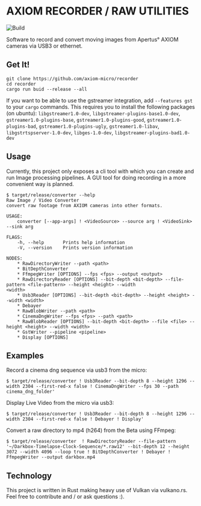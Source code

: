 # AXIOM RECORDER / RAW UTILITIES
![Build](https://github.com/apertus-open-source-cinema/axiom-recorder/workflows/Build/badge.svg)

Software to record and convert moving images from Apertus° AXIOM cameras via USB3 or ethernet.

## Get It!
```shell script
git clone https://github.com/axiom-micro/recorder
cd recorder
cargo run buid --release --all
```

If you want to be able to use the gstreamer integration, add `--features gst`
to your `cargo` commands. This requires you to install the following packages
(on ubuntu): `libgstreamer1.0-dev`, `libgstreamer-plugins-base1.0-dev`, `gstreamer1.0-plugins-base`, `gstreamer1.0-plugins-good`, `gstreamer1.0-plugins-bad`, `gstreamer1.0-plugins-ugly`, `gstreamer1.0-libav`, `libgstrtspserver-1.0-dev`, `libges-1.0-dev`, `libgstreamer-plugins-bad1.0-dev`

## Usage
Currently, this project only exposes a cli tool with which you can create and run Image processing pipelines.
A GUI tool for doing recording in a more convenient way is planned.

```shell
$ target/release/converter --help
Raw Image / Video Converter 
convert raw footage from AXIOM cameras into other formats.

USAGE:
    converter [--app-args] ! <VideoSource> --source arg ! <VideoSink> --sink arg

FLAGS:
    -h, --help       Prints help information
    -V, --version    Prints version information

NODES:
    * RawDirectoryWriter --path <path>
    * BitDepthConverter
    * FfmpegWriter [OPTIONS] --fps <fps> --output <output>
    * RawDirectoryReader [OPTIONS] --bit-depth <bit-depth> --file-pattern <file-pattern> --height <height> --width
<width>
    * Usb3Reader [OPTIONS] --bit-depth <bit-depth> --height <height> --width <width>
    * Debayer
    * RawBlobWriter --path <path>
    * CinemaDngWriter --fps <fps> --path <path>
    * RawBlobReader [OPTIONS] --bit-depth <bit-depth> --file <file> --height <height> --width <width>
    * GstWriter --pipeline <pipeline>
    * Display [OPTIONS]
```

## Examples

Record a cinema dng sequence via usb3 from the micro:
```shell
$ target/release/converter ! Usb3Reader --bit-depth 8 --height 1296 --width 2304 --first-red-x false ! CinemaDngWriter --fps 30 --path cinema_dng_folder'
```

Display Live Video from the micro via usb3:
```shell
$ target/release/converter ! Usb3Reader --bit-depth 8 --height 1296 --width 2304 --first-red-x false ! Debayer ! Display'
```

Convert a raw directory to mp4 (h264) from the Beta using FFmpeg:
```shell
$ target/release/converter  ! RawDirectoryReader --file-pattern '~/Darkbox-Timelapse-Clock-Sequence/*.raw12' --bit-depth 12 --height 3072 --width 4096 --loop true ! BitDepthConverter ! Debayer ! FfmpegWriter --output darkbox.mp4
```


## Technology

This project is written in Rust making heavy use of Vulkan via vulkano.rs.
Feel free to contribute and / or ask questions :).
